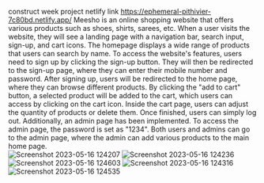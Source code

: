 construct week project
netlify link https://ephemeral-pithivier-7c80bd.netlify.app/ 
Meesho is an online shopping website that offers various products such as shoes, shirts, sarees, etc. When a user visits the website, they will see a landing page with a navigation bar, search input, sign-up, and cart icons. The homepage displays a wide range of products that users can search by name. To access the website's features, users need to sign up by clicking the sign-up button. They will then be redirected to the sign-up page, where they can enter their mobile number and password. After signing up, users will be redirected to the home page, where they can browse different products. By clicking the "add to cart" button, a selected product will be added to the cart, which users can access by clicking on the cart icon. Inside the cart page, users can adjust the quantity of products or delete them. Once finished, users can simply log out. Additionally, an admin page has been implemented. To access the admin page, the password is set as "1234". Both users and admins can go to the admin page, where the admin can add various products to the main home page.   
![Screenshot 2023-05-16 124207](https://github.com/Akashwakade/close-pear-4936/assets/101394845/b0332a83-86a1-4597-8c33-bc292c2fee29)
![Screenshot 2023-05-16 124236](https://github.com/Akashwakade/close-pear-4936/assets/101394845/5754c6d4-5063-4679-b20b-7963e885736c)
![Screenshot 2023-05-16 124603](https://github.com/Akashwakade/close-pear-4936/assets/101394845/e4363fa8-2e53-4936-ba15-096fa60e3c7e)
![Screenshot 2023-05-16 124316](https://github.com/Akashwakade/close-pear-4936/assets/101394845/9d04713c-a730-4ddc-a914-57be248db423)
![Screenshot 2023-05-16 124535](https://github.com/Akashwakade/close-pear-4936/assets/101394845/640c581f-60cd-45d6-8fd9-98a41db4264e)
